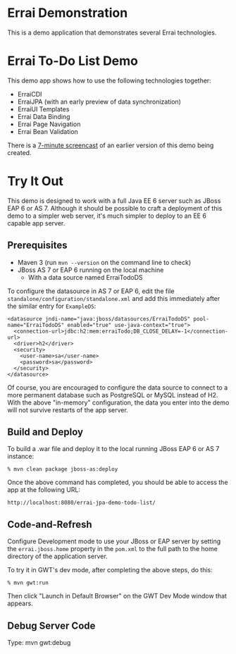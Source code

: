 Errai Demonstration
===================

This is a demo application that demonstrates several Errai technologies.


Errai To-Do List Demo
=====================

This demo app shows how to use the following technologies together:

 * ErraiCDI
 * ErraiJPA (with an early preview of data synchronization)
 * ErraiUI Templates
 * Errai Data Binding
 * Errai Page Navigation
 * Errai Bean Validation

There is a [7-minute screencast](https://vimeo.com/55454764) of an earlier version
of this demo being created.

Try It Out
==========

This demo is designed to work with a full Java EE 6 server such as JBoss EAP 6 or AS 7. Although
it should be possible to craft a deployment of this demo to a simpler web server, it's much simpler
to deploy to an EE 6 capable app server.


Prerequisites
-------------

 * Maven 3 (run `mvn --version` on the command line to check)
 * JBoss AS 7 or EAP 6 running on the local machine
   * With a data source named ErraiTodoDS

To configure the datasource in AS 7 or EAP 6, edit the file `standalone/configuration/standalone.xml`
and add this immediately after the similar entry for `ExampleDS`:

    <datasource jndi-name="java:jboss/datasources/ErraiTodoDS" pool-name="ErraiTodoDS" enabled="true" use-java-context="true">
      <connection-url>jdbc:h2:mem:erraiTodo;DB_CLOSE_DELAY=-1</connection-url>
      <driver>h2</driver>
      <security>
        <user-name>sa</user-name>
        <password>sa</password>
      </security>
    </datasource>

Of course, you are encouraged to configure the data source to connect to a more permanent database
such as PostgreSQL or MySQL instead of H2. With the above "in-memory" configuration, the data you
enter into the demo will not survive restarts of the app server.


Build and Deploy
----------------

To build a .war file and deploy it to the local running JBoss EAP 6 or AS 7 instance:

    % mvn clean package jboss-as:deploy

Once the above command has completed, you should be able to access the app at the following URL:

    http://localhost:8080/errai-jpa-demo-todo-list/


Code-and-Refresh
----------------
Configure Development mode to use your JBoss or EAP server by setting the `errai.jboss.home` property in the `pom.xml`
 to the full path to the home directory of the application server.

To try it in GWT's dev mode, after completing the above steps, do this:

    % mvn gwt:run

Then click "Launch in Default Browser" on the GWT Dev Mode window that appears.

Debug Server Code
-----------------

Type: mvn gwt:debug


